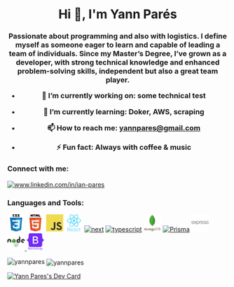 <h1 align="center">Hi 👋, I'm Yann Parés</h1>
<h3 align="center">Passionate about programming and also with logistics. 
  I define myself as someone eager to learn and capable of leading a team of individuals.
  Since my Master’s Degree, I’ve grown as a developer, with strong technical knowledge 
  and enhanced problem-solving skills, independent but also a great team player.

- 🔭 I’m currently working on:  **some technical test**

- 🌱 I’m currently learning:  **Doker, AWS, scraping**

- 📫 How to reach me:  **yannpares@gmail.com**

- ⚡ Fun fact:  **Always with coffee & music**

<h3 align="left">Connect with me:</h3>
<p align="left">
<a href="https://www.linkedin.com/in/ian-pares" target="_blank"><img align="center" src="https://raw.githubusercontent.com/rahuldkjain/github-profile-readme-generator/master/src/images/icons/Social/linked-in-alt.svg" alt="www.linkedin.com/in/ian-pares" height="30" width="40" /></a>
</p>
<h3 align="left">Languages and Tools:</h3>
<p align="left">  
<a href="https://www.w3schools.com/css/" target="_blank" rel="noreferrer"> <img src="https://raw.githubusercontent.com/devicons/devicon/master/icons/css3/css3-original-wordmark.svg" alt="css3" width="40" height="40"/></a>
<a href="https://www.w3.org/html/" target="_blank" rel="noreferrer"> <img src="https://raw.githubusercontent.com/devicons/devicon/master/icons/html5/html5-original-wordmark.svg" alt="html5" width="40" height="40"/></a> 
<a href="https://developer.mozilla.org/en-US/docs/Web/JavaScript" target="_blank" rel="noreferrer"> <img src="https://raw.githubusercontent.com/devicons/devicon/master/icons/javascript/javascript-original.svg" alt="javascript" width="40" height="40"/></a>
<a href="https://reactjs.org/" target="_blank" rel="noreferrer"> <img src="https://raw.githubusercontent.com/devicons/devicon/master/icons/react/react-original-wordmark.svg" alt="react" width="40" height="40"/></a> 
<a href="https://nextjs.org/" target="_blank" rel="noreferrer"> <img src="https://cdn.worldvectorlogo.com/logos/next-js.svg" alt="next" width="40" height="40"/></a>
<a href="https://www.typescriptlang.org" target="_blank" rel="noreferrer"> <img src="https://upload.wikimedia.org/wikipedia/commons/thumb/4/4c/Typescript_logo_2020.svg/300px-Typescript_logo_2020.svg.png" alt="typescript" width="40" height="40"/></a> 
<a href="https://www.mongodb.com/" target="_blank" rel="noreferrer"> <img src="https://raw.githubusercontent.com/devicons/devicon/master/icons/mongodb/mongodb-original-wordmark.svg" alt="mongodb" width="40" height="40"/></a>
<a href="https://www.prisma.io/" target="_blank" rel="noreferrer"> <img src="https://static-00.iconduck.com/assets.00/prisma-icon-1695x2048-posier44.png" alt="Prisma" width="40" height="40"/></a>
<a href="https://expressjs.com" target="_blank" rel="noreferrer"> <img src="https://raw.githubusercontent.com/devicons/devicon/master/icons/express/express-original-wordmark.svg" alt="express" width="40" height="40"/></a> 
<a href="https://nodejs.org" target="_blank" rel="noreferrer"> <img src="https://raw.githubusercontent.com/devicons/devicon/master/icons/nodejs/nodejs-original-wordmark.svg" alt="nodejs" width="40" height="40"/> </a> 
<a href="https://getbootstrap.com" target="_blank" rel="noreferrer"> <img src="https://raw.githubusercontent.com/devicons/devicon/master/icons/bootstrap/bootstrap-plain-wordmark.svg" alt="bootstrap" width="40" height="40"/></a>
</p>
<p><img align="left" src="https://github-readme-stats.vercel.app/api/top-langs?username=yannpares&show_icons=true&locale=en&layout=compact" alt="yannpares" /></p>

<p>&nbsp;<img align="center" src="https://github-readme-stats.vercel.app/api?username=yannpares&show_icons=true&locale=en" alt="yannpares" /></p>
<p><a href="https://app.daily.dev/yannAmarok"><img target="_blank" src="https://api.daily.dev/devcards/7c2a3f580ac846c7bc9569423b2843f4.png?r=05e" width="400" alt="Yann Pares's Dev Card"/></a></p>


